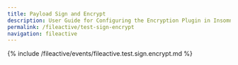 ```yaml
---
title: Payload Sign and Encrypt
description: User Guide for Configuring the Encryption Plugin in Insomnia and Using Generic NodeJS Plugin to Sign/Encrypt Payloads
permalink: /fileactive/test-sign-encrypt
navigation: fileactive
---
```


<!--Payload Sign and Encrypt-->

{% include /fileactive/events/fileactive.test.sign.encrypt.md %}